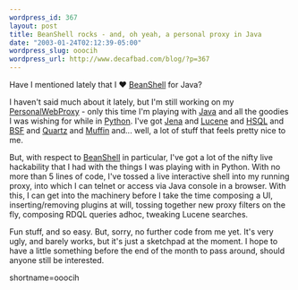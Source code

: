 ```yaml
--- 
wordpress_id: 367
layout: post
title: BeanShell rocks - and, oh yeah, a personal proxy in Java
date: "2003-01-24T02:12:39-05:00"
wordpress_slug: ooocih
wordpress_url: http://www.decafbad.com/blog/?p=367
---
```

<p>Have I mentioned lately that I &hearts; <a href="http://www.beanshell.org" target="_top">BeanShell</a> for Java?</p>
<p>I haven't said much about it lately, but I'm still working on my <a href="http://www.decafbad.com/twiki/bin/view/Main/PersonalWebProxy">PersonalWebProxy</a> - only this time I'm playing with <a href="http://www.decafbad.com/twiki/bin/view/Main/Java">Java</a> and all the goodies I was wishing for while in <a href="http://www.decafbad.com/twiki/bin/view/Main/Python">Python</a>.  I've got <a href="http://www.hpl.hp.com/semweb/jena.htm" target="_top">Jena</a> and <a href="http://jakarta.apache.org/lucene/" target="_top">Lucene</a> and <a href="http://hsqldb.sourceforge.net/" target="_top">HSQL</a> and <a href="http://jakarta.apache.org/bsf/index.html" target="_top">BSF</a> and <a href="http://www.part.net/quartz.html" target="_top">Quartz</a> and <a href="http://muffin.doit.org" target="_top">Muffin</a> and...  well, a lot of stuff that feels pretty nice to me.</p>
<p>But, with respect to <a href="http://www.beanshell.org" target="_top">BeanShell</a> in particular, I've got a lot of the nifty live hackability that I had with the things I was playing with in Python.  With no more than 5 lines of code, I've tossed a live interactive shell into my running proxy, into which I can telnet or access via Java console in a browser.  With this, I can get into the machinery before I take the time composing a UI, inserting/removing plugins at will, tossing together new proxy filters on the fly, composing RDQL queries adhoc, tweaking Lucene searches.</p>
<p>Fun stuff, and so easy.  But, sorry, no further code from me yet.  It's very ugly, and barely works, but it's just a sketchpad at the moment.  I hope to have a little something before the end of the month to pass around, should anyone still be interested.</p>
<!--more-->
shortname=ooocih
